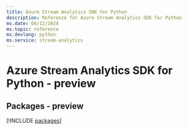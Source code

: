 ```yaml
---
title: Azure Stream Analytics SDK for Python
description: Reference for Azure Stream Analytics SDK for Python
ms.date: 04/12/2024
ms.topic: reference
ms.devlang: python
ms.service: stream-analytics
---
```

# Azure Stream Analytics SDK for Python - preview
## Packages - preview
[!INCLUDE [packages](stream-analytics-index.md)]